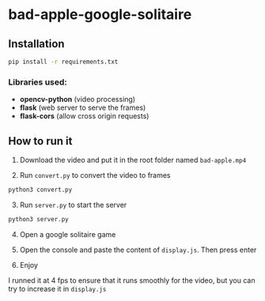 # bad-apple-google-solitaire

## Installation

```bash
pip install -r requirements.txt
```

### Libraries used:

- **opencv-python** (video processing)
- **flask** (web server to serve the frames)
- **flask-cors** (allow cross origin requests)

## How to run it

1. Download the video and put it in the root folder named `bad-apple.mp4`

2. Run `convert.py` to convert the video to frames

```bash	
python3 convert.py
```

3. Run `server.py` to start the server

```bash
python3 server.py
```

4. Open a google solitaire game

5. Open the console and paste the content of `display.js`. Then press enter

6. Enjoy

I runned it at 4 fps to ensure that it runs smoothly for the video, but you can try to increase it in `display.js`
